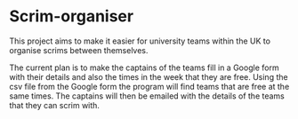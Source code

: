 # Scrim-organiser
This project aims to make it easier for university teams within the UK to organise scrims between themselves. 

The current plan is to make the captains of the teams fill in a Google form with their details and also the times in the week that they are free. Using the csv file from the Google form the program will find teams that are free at the same times. The captains will then be emailed with the details of the teams that they can scrim with.
